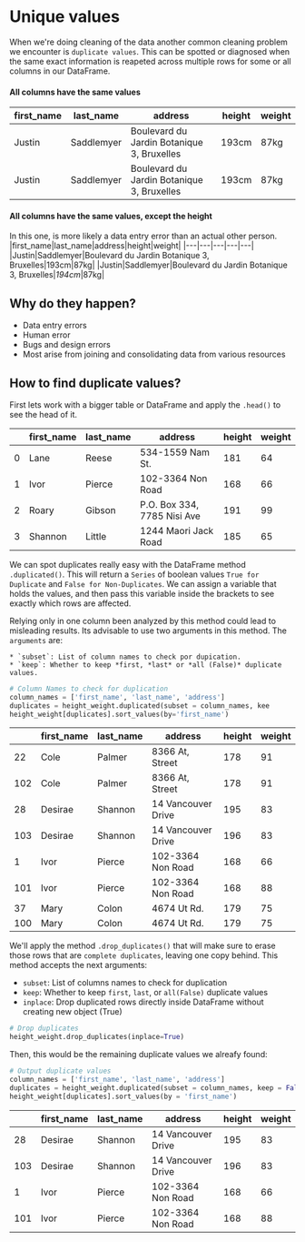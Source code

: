 # Unique values

When we're doing cleaning of the data another common cleaning problem we encounter is `duplicate values`. This can be spotted or diagnosed when the same exact information is reapeted across multiple rows for some or all columns in our DataFrame.

#### All columns have the same values
|first_name|last_name|address|height|weight|
|---|---|---|---|---|
|Justin|Saddlemyer|Boulevard du Jardin Botanique 3, Bruxelles|193cm|87kg|
|Justin|Saddlemyer|Boulevard du Jardin Botanique 3, Bruxelles|193cm|87kg|
#### All columns have the same values, except the height
In this one, is more likely a data entry error than an actual other person.
|first_name|last_name|address|height|weight|
|---|---|---|---|---|
|Justin|Saddlemyer|Boulevard du Jardin Botanique 3, Bruxelles|193cm|87kg|
|Justin|Saddlemyer|Boulevard du Jardin Botanique 3, Bruxelles|*194cm*|87kg|

## Why do they happen?
* Data entry errors
* Human error
* Bugs and design errors
* Most arise from joining and consolidating data from various resources

## How to find duplicate values?
First lets work with a bigger table or DataFrame and apply the `.head()` to see the head of it.

||first_name|last_name|address|height|weight|
|--|--|--|--|--|--|
|0|Lane|Reese|534-1559 Nam St.|181|64|
|1|Ivor|Pierce|102-3364 Non Road|168|66|
|2|Roary|Gibson|P.O. Box 334, 7785 Nisi Ave|191|99|
|3|Shannon|Little|1244 Maori Jack Road|185|65|

We can spot duplicates really easy with the DataFrame method `.duplicated()`. This will return a `Series` of boolean values `True for Duplicate` and `False for Non-Duplicates`. We can assign a variable that holds the values, and then pass this variable inside the brackets to see exactly which rows are affected.

Relying only in one column been analyzed by this method could lead to misleading results. Its advisable to use two arguments in this method. The `arguments` are:

	* `subset`: List of column names to check por dupication.
	* `keep`: Whether to keep *first, *last* or *all (False)* duplicate values.

```python
# Column Names to check for duplication
column_names = ['first_name', 'last_name', 'address']
duplicates = height_weight.duplicated(subset = column_names, kee
height_weight[duplicates].sort_values(by='first_name')
```

||first_name|last_name|address|height|weight|
|--|--|--|--|--|--|
|22|Cole|Palmer|8366 At, Street|178|91|
|102|Cole|Palmer|8366 At, Street|178|91|
|28|Desirae|Shannon|14 Vancouver Drive|195|83|
|103|Desirae|Shannon|14 Vancouver Drive|196|83|
|1|Ivor|Pierce|102-3364 Non Road|168|66|
|101|Ivor|Pierce|102-3364 Non Road|168|88|
|37|Mary|Colon|4674 Ut Rd.|179|75|
|100|Mary|Colon|4674 Ut Rd.|179|75|

We'll apply the method `.drop_duplicates()` that will make sure to erase those rows that are `complete duplicates`, leaving one copy behind. This method accepts the next arguments:

* `subset`: List of columns names to check for duplication 
* `keep`: Whether to keep `first`, `last`, or `all(False)` duplicate values
* `inplace`: Drop duplicated rows directly inside DataFrame without creating new object (True)

```python
# Drop duplicates
height_weight.drop_duplicates(inplace=True)
```
Then, this would be the remaining duplicate values we alreafy found:

```python
# Output duplicate values
column_names = ['first_name', 'last_name', 'address']
duplicates = height_weight.duplicated(subset = column_names, keep = False)
height_weight[duplicates].sort_values(by = 'first_name')
```

||first_name|last_name|address|height|weight|
|--|--|--|--|--|--|
|28|Desirae|Shannon|14 Vancouver Drive|195|83|
|103|Desirae|Shannon|14 Vancouver Drive|196|83|
|1|Ivor|Pierce|102-3364 Non Road|168|66|
|101|Ivor|Pierce|102-3364 Non Road|168|88|




